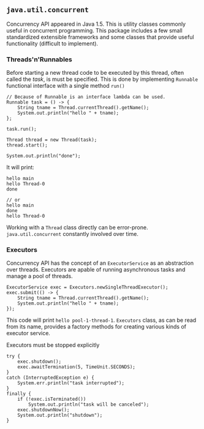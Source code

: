 ## `java.util.concurrent`
Concurrency API appeared in Java 1.5.  This is utility classes commonly useful in concurrent programming. This package includes a few small standardized extensible frameworks and some classes that provide useful functionality (difficult to implement).

### Threads'n'Runnables
Before starting a new thread code to be executed by this thread, often called the *task*, is must be specified. This is done by implementing `Runnable` functional interface with a single method `run()`

```
// Because of Runnable is an interface lambda can be used.
Runnable task = () -> {
    String tname = Thread.currentThread().getName();
    System.out.println("hello " + tname);
};

task.run();

Thread thread = new Thread(task);
thread.start();

System.out.println("done");
```

It will print:

```
hello main
hello Thread-0
done

// or
hello main
done
hello Thread-0
```

Working with a `Thread` class directly can be error-prone. `java.util.concurrent` constantly involved over time.

### Executors
Concurrency API has the concept of an `ExecutorService` as an abstraction over threads. Executors are apable of running asynchronous tasks and manage a pool of threads.

```
ExecutorService exec = Executors.newSingleThreadExecutor();
exec.submit(() -> {
    String tname = Thread.currentThread().getName();
    System.out.println("hello " + tname);
});
```

This code will print `hello pool-1-thread-1`. `Executors` class, as can be read from its name, provides a factory methods for creating various kinds of executor service.

Executors must be stopped explicitly

```
try {
    exec.shutdown();
    exec.awaitTermination(5, TimeUnit.SECONDS);
}
catch (InterruptedException e) {
    System.err.println("task interrupted");
}
finally {
    if (!exec.isTerminated())
        System.out.println("task will be canceled");
    exec.shutdownNow();
    System.out.println("shutdown");
}
```
